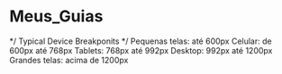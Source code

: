 # Meus_Guias


*/   Typical Device Breakponits  */
      Pequenas telas: até 600px
      Celular: de 600px até 768px
      Tablets: 768px até 992px
      Desktop: 992px até 1200px
      Grandes telas: acima de 1200px
